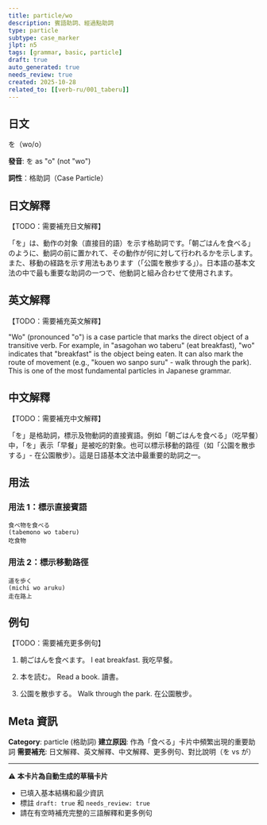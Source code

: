 ```yaml
---
title: particle/wo
description: 賓語助詞、經過點助詞
type: particle
subtype: case_marker
jlpt: n5
tags: [grammar, basic, particle]
draft: true
auto_generated: true
needs_review: true
created: 2025-10-28
related_to: [[verb-ru/001_taberu]]
---
```


## 日文
を（wo/o）

**發音**: を as "o" (not "wo")

**詞性**：格助詞（Case Particle）

## 日文解釋
【TODO：需要補充日文解釋】

「を」は、動作の対象（直接目的語）を示す格助詞です。「朝ごはんを食べる」のように、動詞の前に置かれて、その動作が何に対して行われるかを示します。また、移動の経路を示す用法もあります（「公園を散歩する」）。日本語の基本文法の中で最も重要な助詞の一つで、他動詞と組み合わせて使用されます。

## 英文解釋
【TODO：需要補充英文解釋】

"Wo" (pronounced "o") is a case particle that marks the direct object of a transitive verb. For example, in "asagohan wo taberu" (eat breakfast), "wo" indicates that "breakfast" is the object being eaten. It can also mark the route of movement (e.g., "kouen wo sanpo suru" - walk through the park). This is one of the most fundamental particles in Japanese grammar.

## 中文解釋
【TODO：需要補充中文解釋】

「を」是格助詞，標示及物動詞的直接賓語。例如「朝ごはんを食べる」（吃早餐）中，「を」表示「早餐」是被吃的對象。也可以標示移動的路徑（如「公園を散歩する」- 在公園散步）。這是日語基本文法中最重要的助詞之一。

## 用法

### 用法 1：標示直接賓語
```
食べ物を食べる
(tabemono wo taberu)
吃食物
```

### 用法 2：標示移動路徑
```
道を歩く
(michi wo aruku)
走在路上
```

## 例句

【TODO：需要補充更多例句】

1. 朝ごはんを食べます。
   I eat breakfast.
   我吃早餐。

2. 本を読む。
   Read a book.
   讀書。

3. 公園を散歩する。
   Walk through the park.
   在公園散步。

## Meta 資訊

**Category**: particle (格助詞)
**建立原因**: 作為「食べる」卡片中頻繁出現的重要助詞
**需要補充**: 日文解釋、英文解釋、中文解釋、更多例句、對比說明（を vs が）

---

⚠️ **本卡片為自動生成的草稿卡片**
- 已填入基本結構和最少資訊
- 標註 `draft: true` 和 `needs_review: true`
- 請在有空時補充完整的三語解釋和更多例句

